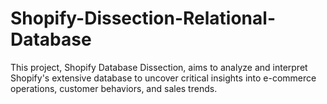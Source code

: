 # Shopify-Dissection-Relational-Database
This project, Shopify Database Dissection, aims to analyze and interpret Shopify's extensive database to uncover critical insights into e-commerce operations, customer behaviors, and sales trends.
